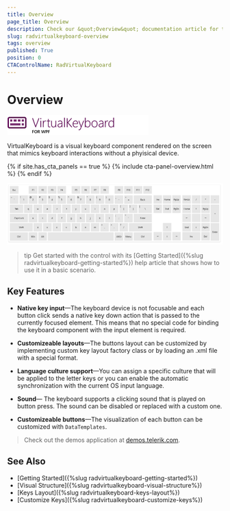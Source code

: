 ```yaml
---
title: Overview
page_title: Overview
description: Check our &quot;Overview&quot; documentation article for the on-screen RadVirtualKeyboard WPF control.
slug: radvirtualkeyboard-overview
tags: overview
published: True
position: 0
CTAControlName: RadVirtualKeyboard
---
```


# Overview

![](images/radvirtualkeyboard-overview-0.png)

VirtualKeyboard is a visual keyboard component rendered on the screen that mimics keyboard interactions without a phyisical device.

{% if site.has_cta_panels == true %}
{% include cta-panel-overview.html %}
{% endif %}

![](images/radvirtualkeyboard-overview-1.png)

>tip Get started with the control with its [Getting Started]({%slug radvirtualkeyboard-getting-started%}) help article that shows how to use it in a basic scenario.

## Key Features

* __Native key input__&mdash;The keyboard device is not focusable and each button click sends a native key down action that is passed to the currently focused element. This means that no special code for binding the keyboard component with the input element is required.

* __Customizeable layouts__&mdash;The buttons layout can be customized by implementing custom key layout factory class or by loading an .xml file with a special format.

* __Language culture support__&mdash;You can assign a specific culture that will be applied to the letter keys or you can enable the automatic synchronization with the current OS input language.

* __Sound__&mdash; The keyboard supports a clicking sound that is played on button press. The sound can be disabled or replaced with a custom one.

* __Customizeable buttons__&mdash;The visualization of each button can be customized with `DataTemplates`.

> Check out the demos application at [demos.telerik.com](https://demos.telerik.com/wpf/).

## See Also
* [Getting Started]({%slug radvirtualkeyboard-getting-started%})
* [Visual Structure]({%slug radvirtualkeyboard-visual-structure%})
* [Keys Layout]({%slug radvirtualkeyboard-keys-layout%})
* [Customize Keys]({%slug radvirtualkeyboard-customize-keys%})
